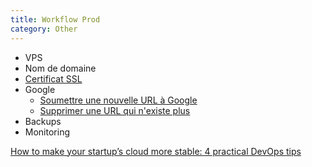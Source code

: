 ```yaml
---
title: Workflow Prod
category: Other
---
```


* VPS
* Nom de domaine
* [Certificat SSL](ssl-howto.md)
* Google
  * [Soumettre une nouvelle URL à Google](https://www.google.com/webmasters/tools/submit-url)
  * [Supprimer une URL qui n'existe plus](https://www.google.com/webmasters/tools/removals?pli=1)
* Backups
* Monitoring

[How to make your startup’s cloud more stable: 4 practical DevOps tips](https://medium.freecodecamp.org/how-to-make-your-startups-cloud-more-stable-4-practical-devops-tips-823e4202518c)